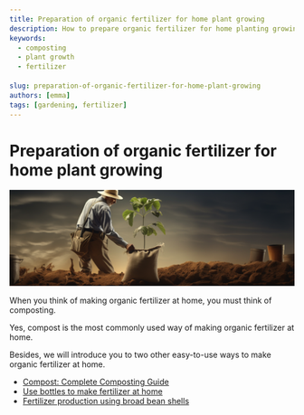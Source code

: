 ```yaml
---
title: Preparation of organic fertilizer for home plant growing
description: How to prepare organic fertilizer for home planting growing?
keywords:
  - composting
  - plant growth
  - fertilizer

slug: preparation-of-organic-fertilizer-for-home-plant-growing
authors: [emma]
tags: [gardening, fertilizer]
---
```


# Preparation of organic fertilizer for home plant growing


![](./img/img.png)


When you think of making organic fertilizer at home, you must think of composting.

Yes, compost is the most commonly used way of making organic fertilizer at home.

Besides, we will introduce you to two other easy-to-use ways to make organic fertilizer at home.

- [Compost: Complete Composting Guide](/blog/organic-compost-the-complete-composting-guide)
- [Use bottles to make fertilizer at home](/blog/use-bottles-to-make-fertilizer-at-home)
- [Fertilizer production using broad bean shells](/blog/fertilizer-production-using-broad-bean-shells)

